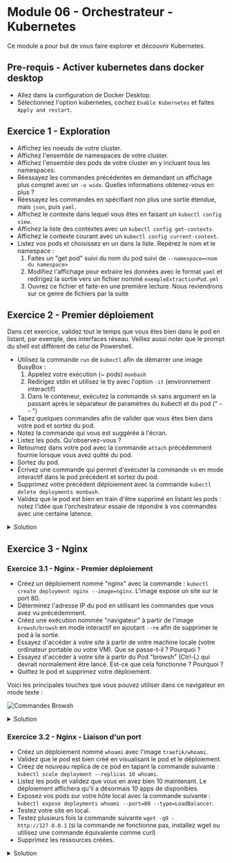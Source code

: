 # Module 06 - Orchestrateur - Kubernetes

Ce module a pour but de vous faire explorer et découvrir Kubernetes.

## Pre-requis - Activer kubernetes dans docker desktop

- Allez dans la configuration de Docker Desktop.
- Sélectionnez l'option kubernetes, cochez `Enable Kubernetes` et faites `Apply and restart`.

## Exercice 1 - Exploration

- Affichez les noeuds de votre cluster.
- Affichez l'ensemble de namespaces de votre cluster.
- Affichez l'ensemble des pods de votre cluster en y incluant tous les namespaces.
- Réessayez les commandes précédentes en demandant un affichage plus complet avec un `-o wide`. Quelles informations obtenez-vous en plus&nbsp;?
- Réessayez les commandes en spécifiant non plus une sortie étendue, mais `json`, puis `yaml`.
- Affichez le contexte dans lequel vous êtes en faisant un ```kubectl config view```.
- Affichez la liste des contextes avec un `kubectl config get-contexts`.
- Affichez le contexte courant avec un `kubectl config current-context`.
- Listez vos pods et choisissez en un dans la liste. Repérez le nom et le namespace&nbsp;:
  1. Faites un "get pod" suivi du nom du pod suivi de `--namespace=<nom du namespace>`
  2. Modifiez l'affichage pour extraire les données avec le format `yaml` et redirigez la sortie vers un fichier nommé `exempleExtractionPod.yml`
  3. Ouvrez ce fichier et faite-en une première lecture. Nous reviendrons sur ce genre de fichiers par la suite

## Exercice 2 - Premier déploiement

Dans cet exercice, validez tout le temps que vous êtes bien dans le pod en listant, par exemple, des interfaces réseau. Veillez aussi noter que le prompt du shell est différent de celui de Powershell.

- Utilisez la commande `run` de `kubectl` afin de démarrer une image BusyBox&nbsp;:
  1. Appelez votre exécution (~ pods) `monbash`
  2. Redirigez stdin et utilisez le tty avec l'option `-it` (environnement interactif)
  3. Dans le conteneur, exécutez la commande `sh` sans argument en la passant après le séparateur de paramètres du kubectl et du pod (" -- ")
- Tapez quelques commandes afin de valider que vous êtes bien dans votre pod et sortez du pod.
- Notez la commande qui vous est suggérée à l'écran.
- Listez les pods. Qu'observez-vous&nbsp;?
- Retournez dans votre pod avec la commande `attach` précédemment fournie lorsque vous avez quitté du pod.
- Sortez du pod.
- Écrivez une commande qui permet d'exécuter la commande `sh` en mode interactif dans le pod précédent et sortez du pod.
- Supprimez votre précédent déploiement avec la commande `kubectl delete deployments monbash`.
- Validez que le pod est bien en train d'être supprimé en listant les pods&nbsp;: notez l'idée que l'orchestrateur essaie de répondre à vos commandes avec une certaine latence.

<details>
  <summary>Solution</summary>

  ```bash
  kubectl run monbash --image=busybox -it -- sh
  kubectl get pods -o wide
  kubectl attach monbash --container=monbash -it
  kubectl exec monbash -it -- sh
  ```
</details>

## Exercice 3 - Nginx

### Exercice 3.1 - Nginx - Premier déploiement

- Créez un déploiement nommé "nginx" avec la commande&nbsp;: ```kubectl create deployment nginx --image=nginx```. L'image expose un site sur le port 80.
- Déterminez l'adresse IP du pod en utilisant les commandes que vous avez vu précédemment.
- Créez une exécution nommée "navigateur" à partir de l'image `browsh/browsh` en mode interactif en ajoutant `--rm` afin de supprimer le pod à la sortie.
- Essayez d'accéder à votre site à partir de votre machine locale (votre ordinateur portable ou votre VM). Que se passe-t-il&nbsp;? Pourquoi&nbsp;?
- Essayez d'accéder à votre site à partir du Pod "browsh" (Ctrl-L) qui devrait normalement être lancé. Est-ce que cela fonctionne&nbsp;? Pourquoi&nbsp;?
- Quittez le pod et supprimez votre déploiement.

Voici les principales touches que vous pouvez utiliser dans ce navigateur en mode texte&nbsp;:

![Commandes Browsh](img/browsh_cmd.png)

<details>
  <summary>Solution</summary>

  ```bash
  kubectl create deployment nginx --image=nginx
  kubectl get pods -o wide # récupération de l'adresse IP du Pod.
  kubectl run navigateur --image=browsh/browsh -it --rm
  kubectl delete deployment nginx
  ```
</details>

### Exercice 3.2 - Nginx - Liaison d'un port

- Créez un déploiement nommé `whoami` avec l'image `traefik/whoami`.
- Validez que le pod est bien créé en visualisant le pod et le déploiement.
- Créez de nouveau replica de ce pod en tapant la commande suivante&nbsp;: ```kubectl scale deployment --replicas 10 whoami```.
- Listez les pods et validez que vous en avez bien 10 maintenant. Le déploiement affichera qu'il a désormais 10 apps de disponibles.
- Exposez vos pods sur votre hôte local avec la commande suivante&nbsp;: ```kubectl expose deployments whoami --port=80 --type=LoadBalancer```.
- Testez votre site en local.
- Testez plusieurs fois la commande suivante `wget -qO - http://127.0.0.1` (si la commande ne fonctionne pas, installez wget ou utilisez une commande équivalente comme curl)
- Supprimez les ressources créées.

<details>
  <summary>Solution</summary>
  
  ```bash
  kubectl create deployment whoami --image=traefik/whoami
  kubectl get pods -o wide
  kubectl get deployments -o wide
  (ou kubectl get all -o wide)
  kubectl scale deployment --replicas 10 whoami
  kubectl expose deployments whoami --port=80 --type=LoadBalancer
  kubectl delete services whoami
  kubectl delete deployment whoami
  (ou kubectl delete services,deployment -l app=whoami)
  ```
</details>
